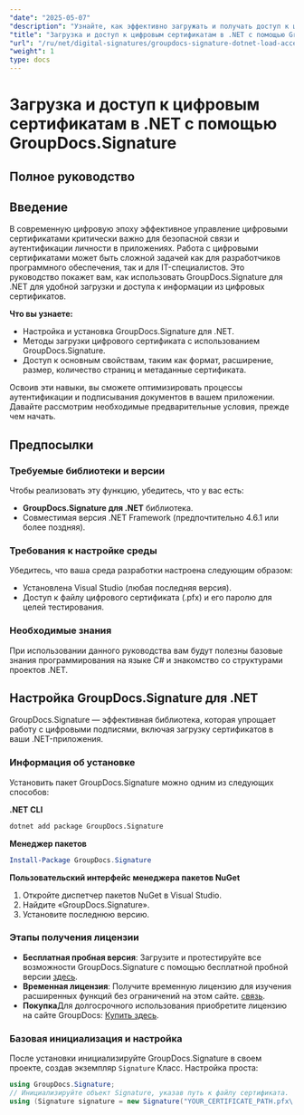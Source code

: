 ```yaml
---
"date": "2025-05-07"
"description": "Узнайте, как эффективно загружать и получать доступ к цифровым сертификатам с помощью GroupDocs.Signature для .NET. Улучшите функции безопасности своего приложения с помощью этого пошагового руководства."
"title": "Загрузка и доступ к цифровым сертификатам в .NET с помощью GroupDocs.Signature&#58; Полное руководство"
"url": "/ru/net/digital-signatures/groupdocs-signature-dotnet-load-access-digital-certificates/"
"weight": 1
type: docs
---
```

# Загрузка и доступ к цифровым сертификатам в .NET с помощью GroupDocs.Signature
## Полное руководство

## Введение
В современную цифровую эпоху эффективное управление цифровыми сертификатами критически важно для безопасной связи и аутентификации личности в приложениях. Работа с цифровыми сертификатами может быть сложной задачей как для разработчиков программного обеспечения, так и для IT-специалистов. Это руководство покажет вам, как использовать GroupDocs.Signature для .NET для удобной загрузки и доступа к информации из цифровых сертификатов.

**Что вы узнаете:**
- Настройка и установка GroupDocs.Signature для .NET.
- Методы загрузки цифрового сертификата с использованием GroupDocs.Signature.
- Доступ к основным свойствам, таким как формат, расширение, размер, количество страниц и метаданные сертификата.

Освоив эти навыки, вы сможете оптимизировать процессы аутентификации и подписывания документов в вашем приложении. Давайте рассмотрим необходимые предварительные условия, прежде чем начать.

## Предпосылки
### Требуемые библиотеки и версии
Чтобы реализовать эту функцию, убедитесь, что у вас есть:
- **GroupDocs.Signature для .NET** библиотека.
- Совместимая версия .NET Framework (предпочтительно 4.6.1 или более поздняя).

### Требования к настройке среды
Убедитесь, что ваша среда разработки настроена следующим образом:
- Установлена Visual Studio (любая последняя версия).
- Доступ к файлу цифрового сертификата (.pfx) и его паролю для целей тестирования.

### Необходимые знания
При использовании данного руководства вам будут полезны базовые знания программирования на языке C# и знакомство со структурами проектов .NET. 

## Настройка GroupDocs.Signature для .NET
GroupDocs.Signature — эффективная библиотека, которая упрощает работу с цифровыми подписями, включая загрузку сертификатов в ваши .NET-приложения.

### Информация об установке
Установить пакет GroupDocs.Signature можно одним из следующих способов:

**.NET CLI**
```bash
dotnet add package GroupDocs.Signature
```

**Менеджер пакетов**
```powershell
Install-Package GroupDocs.Signature
```

**Пользовательский интерфейс менеджера пакетов NuGet**
1. Откройте диспетчер пакетов NuGet в Visual Studio.
2. Найдите «GroupDocs.Signature».
3. Установите последнюю версию.

### Этапы получения лицензии
- **Бесплатная пробная версия**: Загрузите и протестируйте все возможности GroupDocs.Signature с помощью бесплатной пробной версии [здесь](https://releases.groupdocs.com/signature/net/).
- **Временная лицензия**: Получите временную лицензию для изучения расширенных функций без ограничений на этом сайте. [связь](https://purchase.groupdocs.com/temporary-license/).
- **Покупка**Для долгосрочного использования приобретите лицензию на сайте GroupDocs: [Купить здесь](https://purchase.groupdocs.com/buy).

### Базовая инициализация и настройка
После установки инициализируйте GroupDocs.Signature в своем проекте, создав экземпляр `Signature` Класс. Настройка проста:

```csharp
using GroupDocs.Signature;
// Инициализируйте объект Signature, указав путь к файлу сертификата.
using (Signature signature = new Signature("YOUR_CERTIFICATE_PATH.pfx\